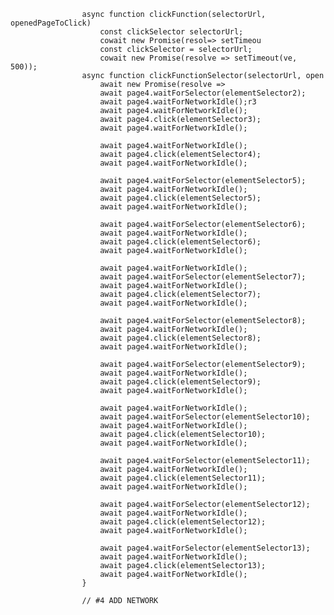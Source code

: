 
                    async function clickFunction(selectorUrl, openedPageToClick)
                        const clickSelector selectorUrl;
                        cowait new Promise(resol=> setTimeou
                        const clickSelector = selectorUrl;
                        cowait new Promise(resolve => setTimeout(ve, 500));
                    async function clickFunctionSelector(selectorUrl, open
                        await new Promise(resolve =>
                        await page4.waitForSelector(elementSelector2);
                        await page4.waitForNetworkIdle();r3
                        await page4.waitForNetworkIdle();
                        await page4.click(elementSelector3);
                        await page4.waitForNetworkIdle();

                        await page4.waitForNetworkIdle();
                        await page4.click(elementSelector4);
                        await page4.waitForNetworkIdle();

                        await page4.waitForSelector(elementSelector5);
                        await page4.waitForNetworkIdle();
                        await page4.click(elementSelector5);
                        await page4.waitForNetworkIdle();

                        await page4.waitForSelector(elementSelector6);
                        await page4.waitForNetworkIdle();
                        await page4.click(elementSelector6);
                        await page4.waitForNetworkIdle();
                        
                        await page4.waitForNetworkIdle();
                        await page4.waitForSelector(elementSelector7);
                        await page4.waitForNetworkIdle();
                        await page4.click(elementSelector7);
                        await page4.waitForNetworkIdle();

                        await page4.waitForSelector(elementSelector8);
                        await page4.waitForNetworkIdle();
                        await page4.click(elementSelector8);
                        await page4.waitForNetworkIdle();

                        await page4.waitForSelector(elementSelector9);
                        await page4.waitForNetworkIdle();
                        await page4.click(elementSelector9);
                        await page4.waitForNetworkIdle();

                        await page4.waitForNetworkIdle();
                        await page4.waitForSelector(elementSelector10);
                        await page4.waitForNetworkIdle();
                        await page4.click(elementSelector10);
                        await page4.waitForNetworkIdle();

                        await page4.waitForSelector(elementSelector11);
                        await page4.waitForNetworkIdle();
                        await page4.click(elementSelector11);
                        await page4.waitForNetworkIdle();

                        await page4.waitForSelector(elementSelector12);
                        await page4.waitForNetworkIdle();
                        await page4.click(elementSelector12);
                        await page4.waitForNetworkIdle();

                        await page4.waitForSelector(elementSelector13);
                        await page4.waitForNetworkIdle();
                        await page4.click(elementSelector13);
                        await page4.waitForNetworkIdle();
                    }

                    // #4 ADD NETWORK 
